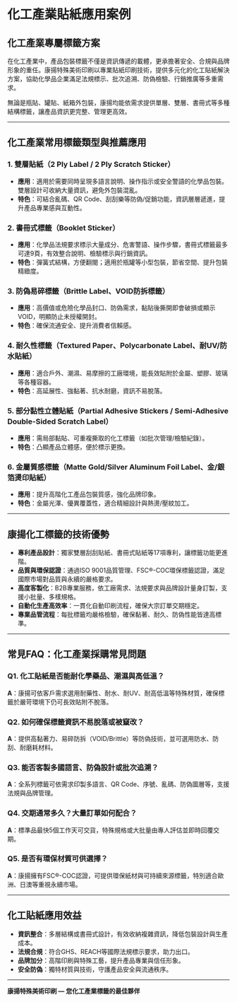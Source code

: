 # 化工產業貼紙應用案例

## 化工產業專屬標籤方案

在化工產業中，產品包裝標籤不僅是資訊傳遞的載體，更承擔著安全、合規與品牌形象的重任。康揚特殊美術印刷以專業貼紙印刷技術，提供多元化的化工貼紙解決方案，協助化學品企業滿足法規標示、批次追溯、防偽檢驗、行銷推廣等多重需求。

無論是瓶貼、罐貼、紙箱外包裝，康揚均能依需求提供單層、雙層、書冊式等多種結構標籤，讓產品資訊更完整、管理更高效。

---

## 化工產業常用標籤類型與推薦應用

### 1. 雙層貼紙（2 Ply Label / 2 Ply Scratch Sticker）
- **應用**：適用於需要同時呈現多語言說明、操作指示或安全警語的化學品包裝。雙層設計可收納大量資訊，避免外包裝混亂。
- **特色**：可結合亂碼、QR Code、刮刮樂等防偽/促銷功能，資訊層層遞進，提升產品專業感與互動性。

### 2. 書冊式標籤（Booklet Sticker）
- **應用**：化學品法規要求標示大量成分、危害警語、操作步驟，書冊式標籤最多可達9頁，有效整合說明、檢驗標示與行銷資訊。
- **特色**：彈簧式結構，方便翻閱；適用於瓶罐等小型包裝，節省空間、提升包裝精緻度。

### 3. 防偽易碎標籤（Brittle Label、VOID防拆標籤）
- **應用**：高價值或危險化學品封口、防偽需求，黏貼後撕開即會破損或顯示VOID，明顯防止未授權開封。
- **特色**：確保流通安全、提升消費者信賴感。

### 4. 耐久性標籤（Textured Paper、Polycarbonate Label、耐UV/防水貼紙）
- **應用**：適合戶外、潮濕、易摩擦的工廠環境，能長效貼附於金屬、塑膠、玻璃等各種容器。
- **特色**：高延展性、強黏著、抗水耐磨，資訊不易脫落。

### 5. 部分黏性立體貼紙（Partial Adhesive Stickers / Semi-Adhesive Double-Sided Scratch Label）
- **應用**：需局部黏貼、可重複撕取的化工標籤（如批次管理/檢驗紀錄）。
- **特色**：凸顯產品立體感，便於標示更換。

### 6. 金屬質感標籤（Matte Gold/Silver Aluminum Foil Label、金/銀箔燙印貼紙）
- **應用**：提升高階化工產品包裝質感，強化品牌印象。
- **特色**：金屬光澤、優異覆蓋性，適合精細設計與熱燙/壓紋加工。

---

## 康揚化工標籤的技術優勢

- **專利產品設計**：獨家雙層刮刮貼紙、書冊式貼紙等17項專利，讓標籤功能更進階。
- **品質與環保認證**：通過ISO 9001品質管理、FSC®-COC環保標籤認證，滿足國際市場對品質與永續的嚴格要求。
- **高度客製化**：B2B專業服務，依工廠需求、法規要求與品牌設計量身訂製，支援小批量、多樣規格。
- **自動化生產高效率**：一貫化自動印刷流程，確保大宗訂單交期穩定。
- **專業品管流程**：每批標籤均嚴格檢驗，確保黏著、耐久、防偽性能皆達高標準。

---

## 常見FAQ：化工產業採購常見問題

### Q1. 化工貼紙是否能耐化學藥品、潮濕與高低溫？
**A**：康揚可依客戶需求選用耐藥性、耐水、耐UV、耐高低溫等特殊材質，確保標籤於嚴苛環境下仍可長效貼附不脫落。

### Q2. 如何確保標籤資訊不易脫落或被竄改？
**A**：提供高黏著力、易碎防拆（VOID/Brittle）等防偽技術，並可選用防水、防刮、耐磨耗材料。

### Q3. 能否客製多國語言、防偽設計或批次追溯？
**A**：全系列標籤可依需求印製多語言、QR Code、序號、亂碼、防偽圖層等，支援法規與品牌管理。

### Q4. 交期通常多久？大量訂單如何配合？
**A**：標準品最快5個工作天可交貨，特殊規格或大批量由專人評估並即時回覆交期。

### Q5. 是否有環保材質可供選擇？
**A**：康揚擁有FSC®-COC認證，可提供環保紙材與可持續來源標籤，特別適合歐洲、日澳等重視永續市場。

---

## 化工貼紙應用效益

- **資訊整合**：多層結構或書冊式設計，有效收納複雜資訊，降低包裝設計與生產成本。
- **法規合規**：符合GHS、REACH等國際法規標示要求，助力出口。
- **品牌加分**：高階印刷與特殊工藝，提升產品專業與信任形象。
- **安全防偽**：獨特材質與技術，守護產品安全與流通秩序。

---

**康揚特殊美術印刷 — 您化工產業標籤的最佳夥伴**